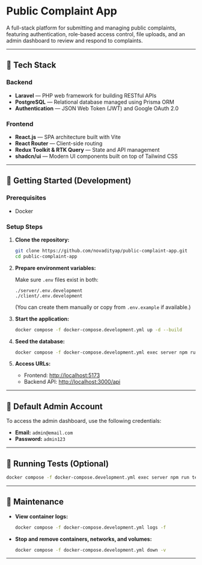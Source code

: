# Public Complaint App

A full-stack platform for submitting and managing public complaints, featuring authentication, role-based access control, file uploads, and an admin dashboard to review and respond to complaints.

---

## 🚀 Tech Stack

### Backend
- **Laravel** — PHP web framework for building RESTful APIs
- **PostgreSQL** — Relational database managed using Prisma ORM
- **Authentication** — JSON Web Token (JWT) and Google OAuth 2.0

### Frontend
- **React.js** — SPA architecture built with Vite
- **React Router** — Client-side routing
- **Redux Toolkit & RTK Query** — State and API management
- **shadcn/ui** — Modern UI components built on top of Tailwind CSS

---

## 🧰 Getting Started (Development)

### Prerequisites
- Docker

### Setup Steps

1. **Clone the repository:**

   ```bash
   git clone https://github.com/novadityap/public-complaint-app.git
   cd public-complaint-app
   ```

2. **Prepare environment variables:**

   Make sure `.env` files exist in both:

   ```
   ./server/.env.development
   ./client/.env.development
   ```

   (You can create them manually or copy from `.env.example` if available.)

4. **Start the application:**

   ```bash
   docker compose -f docker-compose.development.yml up -d --build
   ```

3. **Seed the database:**

   ```bash
   docker compose -f docker-compose.development.yml exec server npm run seed
   ```

5. **Access URLs:**
   - Frontend: [http://localhost:5173](http://localhost:5173)
   - Backend API: [http://localhost:3000/api](http://localhost:3000/api)

---

## 🔐 Default Admin Account

To access the admin dashboard, use the following credentials:

- **Email:** `admin@email.com`
- **Password:** `admin123`

---

## 🧪 Running Tests (Optional)

```bash
docker compose -f docker-compose.development.yml exec server npm run test
```

---

## 🧼 Maintenance

- **View container logs:**

  ```bash
  docker compose -f docker-compose.development.yml logs -f
  ```

- **Stop and remove containers, networks, and volumes:**

  ```bash
  docker compose -f docker-compose.development.yml down -v
  ```

---
